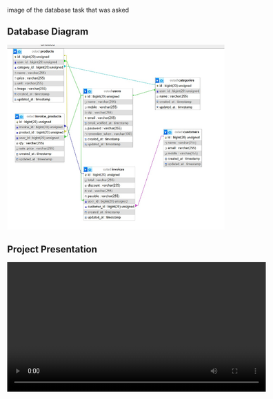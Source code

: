 image of the database task that was asked 

## Database Diagram

![Database Diagram](public/assets/assets/database.jpeg)

## Project Presentation

<video width="600" controls>
  <source src="public/assets/assets/presentaation.mp4" type="video/mp4">
  Your browser does not support the video tag.
</video> 
